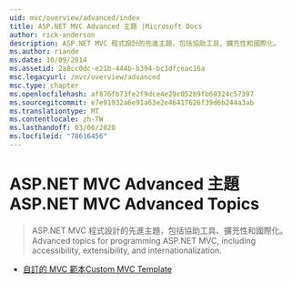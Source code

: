```yaml
---
uid: mvc/overview/advanced/index
title: ASP.NET MVC Advanced 主題 |Microsoft Docs
author: rick-anderson
description: ASP.NET MVC 程式設計的先進主題，包括協助工具、擴充性和國際化。
ms.author: riande
ms.date: 10/09/2014
ms.assetid: 2a8cc0dc-e21b-444b-b394-bc3dfceac16a
msc.legacyurl: /mvc/overview/advanced
msc.type: chapter
ms.openlocfilehash: af876fb73fe2f9dce4e29c052b9fb69324c57397
ms.sourcegitcommit: e7e91932a6e91a63e2e46417626f39d6b244a3ab
ms.translationtype: MT
ms.contentlocale: zh-TW
ms.lasthandoff: 03/06/2020
ms.locfileid: "78616456"
---
```

# <a name="aspnet-mvc-advanced-topics"></a><span data-ttu-id="b59b0-103">ASP.NET MVC Advanced 主題</span><span class="sxs-lookup"><span data-stu-id="b59b0-103">ASP.NET MVC Advanced Topics</span></span>

> <span data-ttu-id="b59b0-104">ASP.NET MVC 程式設計的先進主題，包括協助工具、擴充性和國際化。</span><span class="sxs-lookup"><span data-stu-id="b59b0-104">Advanced topics for programming ASP.NET MVC, including accessibility, extensibility, and internationalization.</span></span>

- [<span data-ttu-id="b59b0-105">自訂的 MVC 範本</span><span class="sxs-lookup"><span data-stu-id="b59b0-105">Custom MVC Template</span></span>](custom-mvc-templates.md)
